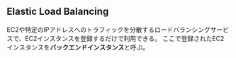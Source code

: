 ## Elastic Load Balancing

EC2や特定のIPアドレスへのトラフィックを分散するロードバランシングサービスで、EC2インスタンスを登録するだけで利用できる。
ここで登録されたEC2インスタンスを<b>バックエンドインスタンス</b>と呼ぶ。
